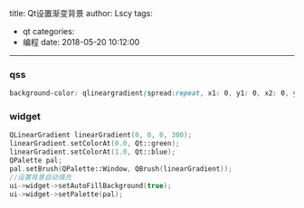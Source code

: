 title: Qt设置渐变背景
author: Lscy
tags:
  - qt
categories:
  - 编程
date: 2018-05-20 10:12:00
---
### qss
~~~ css
background-color: qlineargradient(spread:repeat, x1: 0, y1: 0, x2: 0, y2: 1, stop: 0#2ba0d6, stop: 1 #138abd);
~~~

### widget
~~~ cpp
QLinearGradient linearGradient(0, 0, 0, 300);
linearGradient.setColorAt(0.0, Qt::green);
linearGradient.setColorAt(1.0, Qt::blue);
QPalette pal;
pal.setBrush(QPalette::Window, QBrush(linearGradient));
//设置背景自动填充
ui->widget->setAutoFillBackground(true);
ui->widget->setPalette(pal);
~~~